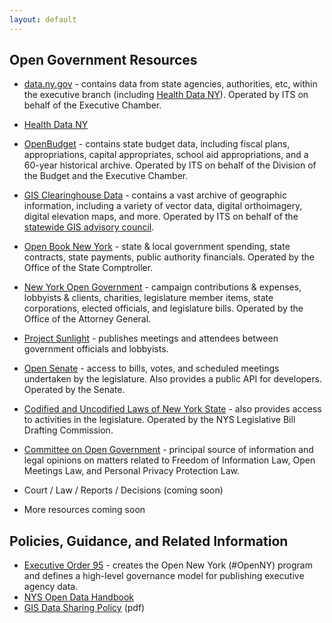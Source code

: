 ```yaml
---
layout: default
---
```



## Open Government Resources
* [data.ny.gov](https://data.ny.gov/) - contains data from state agencies, authorities, etc, within the executive branch (including [Health Data NY](https://health.data.ny.gov/)). Operated by ITS on behalf of the Executive Chamber.
* [Health Data NY](https://health.data.ny.gov)
* [OpenBudget](http://openbudget.ny.gov/) - contains state budget data, including fiscal plans, appropriations, capital appropriates, school aid appropriations, and a 60-year historical archive. Operated by ITS on behalf of the Division of the Budget and the Executive Chamber.
* [GIS Clearinghouse Data](http://gis.ny.gov/gisdata/) - contains a vast archive of geographic information, including a variety of vector data, digital orthoimagery, digital elevation maps, and more. Operated by ITS on behalf of the [statewide GIS advisory council](http://gis.ny.gov/coordinationprogram/workgroups/details/index.cfm?ID=10).
* [Open Book New York](http://www.openbooknewyork.com/) - state & local government spending, state contracts, state payments, public authority financials. Operated by the Office of the State Comptroller.
* [New York Open Government](http://www.nyopengovernment.com/NYOG/) - campaign contributions & expenses, lobbyists & clients, charities, legislature member items, state corporations, elected officials, and legislature bills. Operated by the Office of the Attorney General.
* [Project Sunlight](http://www.projectsunlight.ny.gov/) - publishes meetings and attendees between government officials and lobbyists.
* [Open Senate](http://www.nysenate.gov/open) - access to bills, votes, and scheduled meetings undertaken by the legislature. Also provides a public API for developers. Operated by the Senate.
* [Codified and Uncodified Laws of New York State](http://public.leginfo.state.ny.us/lawssrch.cgi?NVLWO:) - also provides access to activities in the legislature. Operated by the NYS Legislative Bill Drafting Commission.
* [Committee on Open Government](http://www.dos.ny.gov/coog/) - principal source of information and legal opinions on matters related to Freedom of Information Law, Open Meetings Law, and Personal Privacy Protection Law.
* Court / Law / Reports / Decisions (coming soon)

* More resources coming soon

## Policies, Guidance, and Related Information
* [Executive Order 95](http://www.governor.ny.gov/news/no-95-using-technology-promote-transparency-improve-government-performance-and-enhance-citizen) - creates the Open New York (#OpenNY) program and defines a high-level governance model for publishing executive agency data.
* [NYS Open Data Handbook](http://nys-its.github.io/open-data-handbook/)
* [GIS Data Sharing Policy](https://www.its.ny.gov/policy/NYS-P10-003.pdf) (pdf)
